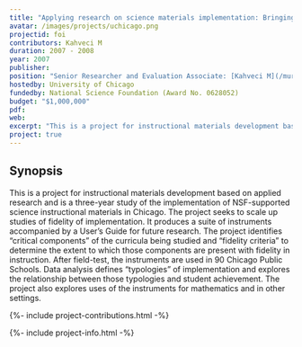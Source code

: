 ```yaml
---
title: "Applying research on science materials implementation: Bringing measurement of fidelity of implementation (FOI) to scale"
avatar: /images/projects/uchicago.png
projectid: foi
contributors: Kahveci M
duration: 2007 - 2008
year: 2007
publisher:
position: "Senior Researcher and Evaluation Associate: [Kahveci M](/murat). (PI: Jeanne Century, Co-PI: Andy Isaacs)"
hostedby: University of Chicago
fundedby: National Science Foundation (Award No. 0628052)
budget: "$1,000,000"
pdf:
web:
excerpt: "This is a project for instructional materials development based on applied research and is a three-year study of the implementation of NSF-supported science instructional materials in Chicago."
project: true
---
```


## Synopsis

This is a project for instructional materials development based on applied research and is a three-year study of the implementation of NSF-supported science instructional materials in Chicago. The project seeks to scale up studies of fidelity of implementation. It produces a suite of instruments accompanied by a User’s Guide for future research. The project identifies “critical components” of the curricula being studied and “fidelity criteria” to determine the extent to which those components are present with fidelity in instruction. After field-test, the instruments are used in 90 Chicago Public Schools. Data analysis defines “typologies” of implementation and explores the relationship between those typologies and student achievement. The project also explores uses of the instruments for mathematics and in other settings.

{%- include project-contributions.html -%}

{%- include project-info.html -%}